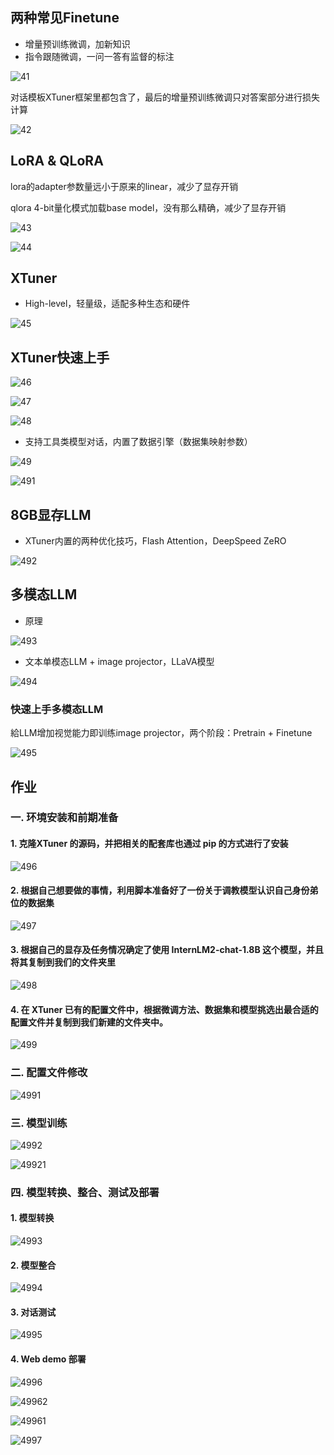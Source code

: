 ## 两种常见Finetune
- 增量预训练微调，加新知识
- 指令跟随微调，一问一答有监督的标注

![41](image/41.png)

对话模板XTuner框架里都包含了，最后的增量预训练微调只对答案部分进行损失计算

![42](image/42.png)

## LoRA & QLoRA
lora的adapter参数量远小于原来的linear，减少了显存开销

qlora 4-bit量化模式加载base model，没有那么精确，减少了显存开销

![43](image/43.png)

![44](image/44.png)

## XTuner
- High-level，轻量级，适配多种生态和硬件

![45](image/45.png)

## XTuner快速上手

![46](image/46.png)

![47](image/47.png)

![48](image/48.png)

- 支持工具类模型对话，内置了数据引擎（数据集映射参数）

![49](image/49.png)

![491](image/491.png)

## 8GB显存LLM

- XTuner内置的两种优化技巧，Flash Attention，DeepSpeed ZeRO

![492](image/492.png)

## 多模态LLM

- 原理

![493](image/493.png)

- 文本单模态LLM + image projector，LLaVA模型

![494](image/494.png)

### 快速上手多模态LLM

給LLM增加视觉能力即训练image projector，两个阶段：Pretrain + Finetune

![495](image/495.png)


## 作业

### 一. 环境安装和前期准备

#### 1. 克隆XTuner 的源码，并把相关的配套库也通过 pip 的方式进行了安装

![496](image/496.png)

#### 2. 根据自己想要做的事情，利用脚本准备好了一份关于调教模型认识自己身份弟位的数据集

![497](image/497.png)

#### 3. 根据自己的显存及任务情况确定了使用 InternLM2-chat-1.8B 这个模型，并且将其复制到我们的文件夹里

![498](image/498.png)

#### 4. 在 XTuner 已有的配置文件中，根据微调方法、数据集和模型挑选出最合适的配置文件并复制到我们新建的文件夹中。

![499](image/499.png)

### 二. 配置文件修改

![4991](image/4991.png)

### 三. 模型训练

![4992](image/4992.png)

![49921](image/49921.png)

### 四. 模型转换、整合、测试及部署

#### 1. 模型转换

![4993](image/4993.png)

#### 2. 模型整合

![4994](image/4994.png)

#### 3. 对话测试

![4995](image/4995.png)

#### 4. Web demo 部署

![4996](image/4996.png)

![49962](image/49962.png)

![49961](image/49961.png)

![4997](image/4997.png)





